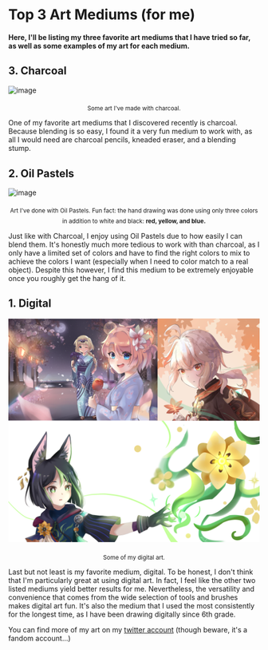 # Top 3 Art Mediums (for me) 
#### Here, I'll be listing my three favorite art mediums that I have tried so far, as well as some examples of my art for each medium. 
## 3. Charcoal
![image](Untitled103_20221004053030.png)
<p align = "center">
<sub>
Some art I've made with charcoal.
</sub>
</p>
One of my favorite art mediums that I discovered recently is charcoal. Because blending is so easy, I found it a very fun medium to work with, as all I would need are charcoal pencils, kneaded eraser, and a blending stump.

## 2. Oil Pastels
![image](Untitled105_20221004053654.png)
<p align = "center">
<sub>
Art I've done with Oil Pastels. Fun fact: the hand drawing was done using only three colors in addition to white and black: <b> red, yellow, and blue. </b> 
</sub>
</p>
Just like with Charcoal, I enjoy using Oil Pastels due to how easily I can blend them. It's honestly much more tedious to work with than charcoal, as I only have a limited set of colors and have to find the right colors to mix to achieve the colors I want (especially when I need to color match to a real object). Despite this however, I find this medium to be extremely enjoyable once you roughly get the hang of it. 

## 1. Digital
![image](sdf%20.png)
<p align = "center">
<sub>
Some of my digital art. 
</sub>
</p>
Last but not least is my favorite medium, digital. To be honest, I don't think that I'm particularly great at using digital art. In fact, I feel like the other two listed mediums yield better results for me. Nevertheless, the versatility and convenience that comes from the wide selection of tools and brushes makes digital art fun. It's also the medium that I used the most consistently for the longest time, as I have been drawing digitally since 6th grade.
  
You can find more of my art on my [twitter account](twitter.com/cururinoir) (though beware, it's a fandom account...)
